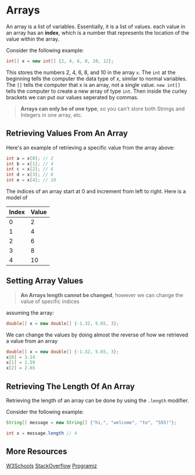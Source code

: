 # Arrays
An array is a list of variables. Essentially, it is a list of values. each value in an array has an **index**, which is a number that represents the location of the value within the array.

Consider the following example:
```java
int[] x = new int[] {2, 4, 6, 8, 10, 12};
```
This stores the numbers 2, 4, 6, 8, and 10 in the array `x`. The `int` at the beginning
tells the computer the data type of x, similar to normal variables. The `[]` tells the computer that x is an array, not a single value. 
`new int[]` tells the computer to create a new array of type `int`. Then inside the curley brackets we can put our values seperated by commas.


> **Arrays can only be of one type**, so you can't store both Strings and Integers in one array, etc.


## Retrieving Values From An Array

Here's an example of retrieving a specific value from the array above:
```java
int a = x[0]; // 2
int b = x[1]; // 4
int c = x[2]; // 6
int d = x[3]; // 8
int e = x[4]; // 10
```

The indices of an array start at 0 and increment from left to right. Here is a model of 

| Index| Value |
| ---  | ---   |
| 0 | 2        |
| 1 | 4        |
| 2 | 6        |
| 3 | 8        |
| 4 | 10       |


## Setting Array Values
>**An Arrays length cannot be changed**, however we can change the value of specific indices

assuming the array:
```java
double[] x = new double[] {-1.32, 5.65, 3};
```
We can change the values by doing almost the reverse of how we retrieved a value from an array
```java
double[] x = new double[] {-1.32, 5.65, 3};
x[0] = 3.14
x[1] = 1.59
x[2] = 2.65
```

## Retrieving The Length Of An Array
Retrieving the length of an array can be done by using the `.length` modifier. 

Consider the following example:

```java
String[] message = new String[] {"hi,", "welcome", "to", "555!"};

int x = message.length // 4
```



## More Resources

[W3Schools](https://www.w3schools.com/java/java_arrays.asp)
[StackOverflow](https://stackoverflow.com/questions/5570882/how-to-use-java-util-arrays)
[Programiz](https://www.programiz.com/java-programming/arrays)